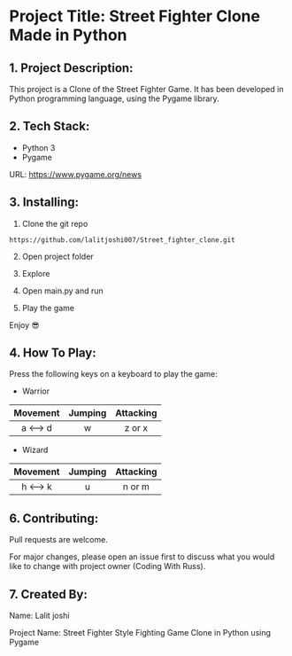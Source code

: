 # Project Title: Street Fighter Clone Made in Python

## 1. Project Description:


This project is a Clone of the Street Fighter Game. It has been developed in Python programming language, using the Pygame library.


## 2. Tech Stack:

- Python 3
- Pygame

URL: [https://www.pygame.org/news ](https://www.pygame.org/news)


## 3. Installing:

1. Clone the git repo

```
https://github.com/lalitjoshi007/Street_fighter_clone.git
```

2. Open project folder

3. Explore

4. Open main.py and run

5. Play the game

Enjoy 😎


## 4. How To Play:

Press the following keys on a keyboard to play the game:

- Warrior

| Movement | Jumping | Attacking  | 
| :---: | :---: | :---: |
| a <--> d  | w | z or x


- Wizard

| Movement | Jumping | Attacking  | 
| :---: | :---: | :---: |
| h <--> k  | u | n or m




## 6. Contributing:

Pull requests are welcome. 

For major changes, please open an issue first to discuss what you would like to change with project owner (Coding With Russ).


## 7. Created By:

Name: Lalit joshi

Project Name: Street Fighter Style Fighting Game Clone in Python using Pygame 






